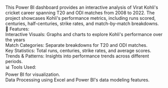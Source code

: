 This Power BI dashboard provides an interactive analysis of Virat Kohli's cricket career spanning T20 and ODI matches from 2008 to 2022. The project showcases Kohli's performance metrics, including runs scored, centuries, half-centuries, strike rates, and match-by-match breakdowns.
<br>
🚀 Features:
<br>
Interactive Visuals: Graphs and charts to explore Kohli's performance over the years<br>
Match Categories: Separate breakdowns for T20 and ODI matches.<br>
Key Statistics: Total runs, centuries, strike rates, and average scores.<br>
Trends & Patterns: Insights into performance trends across different periods.<br>
📊 Tools Used:<br>
Power BI for visualization.<br>
Data Processing using Excel and Power BI's data modeling features.<br>
